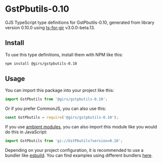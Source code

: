 
# GstPbutils-0.10

GJS TypeScript type definitions for GstPbutils-0.10, generated from library version 0.10.0 using [ts-for-gir](https://github.com/gjsify/ts-for-gjs) v3.0.0-beta.13.

## Install

To use this type definitions, install them with NPM like this:
```bash
npm install @girs/gstpbutils-0.10
```

## Usage

You can import this package into your project like this:
```ts
import GstPbutils from '@girs/gstpbutils-0.10';
```

Or if you prefer CommonJS, you can also use this:
```ts
const GstPbutils = require('@girs/gstpbutils-0.10');
```

If you use [ambient modules](https://github.com/gjsify/ts-for-gir/tree/main/packages/cli#ambient-modules), you can also import this module like you would do this in JavaScript:

```ts
import GstPbutils from 'gi://GstPbutils?version=0.10';
```

Depending on your project configuration, it is recommended to use a bundler like [esbuild](https://esbuild.github.io/). You can find examples using different bundlers [here](https://github.com/gjsify/ts-for-gir/tree/main/examples).